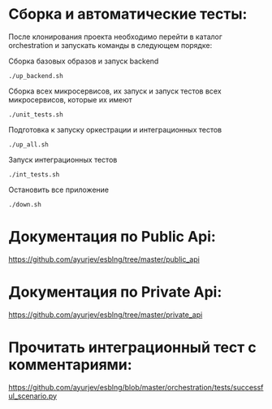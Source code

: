 # Сборка и автоматические тесты:


После клонирования проекта необходимо перейти в каталог orchestration и запускать команды в следующем порядке:

Сборка базовых образов и запуск backend

```
./up_backend.sh
```

Сборка всех микросервисов, их запуск и запуск тестов всех микросервисов, которые их имеют

```
./unit_tests.sh
```

Подготовка к запуску оркестрации и интеграционных тестов

```
./up_all.sh
```


Запуск интеграционных тестов

```
./int_tests.sh
```


Остановить все приложение

```
./down.sh
```


# Документация по Public Api:

https://github.com/ayurjev/esblng/tree/master/public_api


# Документация по Private Api:

https://github.com/ayurjev/esblng/tree/master/private_api


# Прочитать интеграционный тест с комментариями:

https://github.com/ayurjev/esblng/blob/master/orchestration/tests/successful_scenario.py

